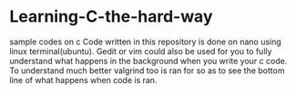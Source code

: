 # Learning-C-the-hard-way
sample codes on c
Code written in this repository is done on nano using linux terminal(ubuntu). Gedit or vim could also be used for you to fully understand what happens in the
background when you write your c code. To understand much better valgrind too is ran for so as to see the bottom line of what happens when code is ran.
